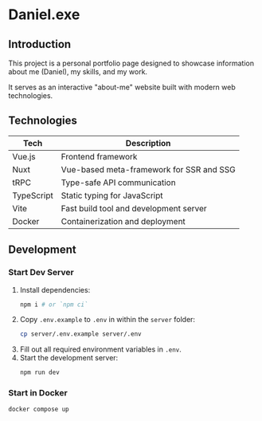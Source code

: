 # Daniel.exe

## Introduction
This project is a personal portfolio page designed to showcase information about me (Daniel), my skills, and my work.

It serves as an interactive "about-me" website built with modern web technologies.

## Technologies
| Tech         | Description                                 |
|--------------|---------------------------------------------|
| Vue.js       | Frontend framework                          |
| Nuxt         | Vue-based meta-framework for SSR and SSG    |
| tRPC         | Type-safe API communication                 |
| TypeScript   | Static typing for JavaScript                |
| Vite         | Fast build tool and development server      |
| Docker       | Containerization and deployment             |

## Development
### Start Dev Server
1. Install dependencies:
	```sh
	npm i # or `npm ci`
	```
2. Copy `.env.example` to `.env` in within the `server` folder:
	```sh
	cp server/.env.example server/.env
	```
3. Fill out all required environment variables in `.env`.
4. Start the development server:
	```sh
	npm run dev
	```

### Start in Docker
```sh
docker compose up
```
